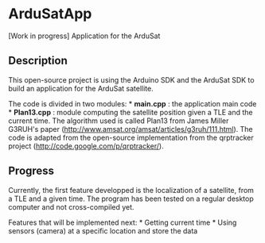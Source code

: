ArduSatApp
==========

[Work in progress] Application for the ArduSat

Description
----------

This open-source project is using the Arduino SDK and the ArduSat SDK to build an application for the ArduSat satellite.

The code is divided in two modules:
    * __main.cpp__ : the application main code
    * __Plan13.cpp__ : module computing the satellite position given a TLE and the current time. The algorithm used is called Plan13 from James Miller G3RUH's paper (http://www.amsat.org/amsat/articles/g3ruh/111.html). The code is adapted from the open-source implementation from the qrptracker project (http://code.google.com/p/qrptracker/).

Progress
---------

Currently, the first feature developped is the localization of a satellite, from a TLE and a given time. The program has been tested on a regular desktop computer and not cross-compiled yet.

Features that will be implemented next:
	 * Getting current time
	 * Using sensors (camera) at a specific location and store the data